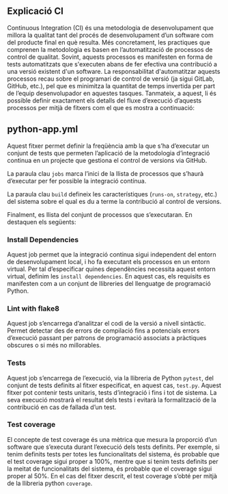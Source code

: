 ## Explicació CI

Continuous Integration (CI) és una metodologia de desenvolupament que millora la qualitat tant del procés de desenvolupament d’un software com del producte final en què resulta. Més concretament, les practiques que comprenen la metodologia es basen en l’automatització de processos de control de qualitat. Sovint, aquests processos es manifesten en forma de tests automatitzats que s'executen abans de fer efectiva una contribució a una versió existent d'un software. La responsabilitat d'automatitzar aquests processos recau sobre el programari de control de versió (ja sigui GitLab, GitHub, etc.), pel que es minimitza la quantitat de temps invertida per part de l’equip desenvolupador en aquestes tasques. Tanmateix, a aquest, li és possible definir exactament els detalls del fluxe d’execució d’aquests processos per mitjà de fitxers com el que es mostra a continuació:

## python-app.yml

Aquest fitxer permet definir la freqüència amb la que s’ha d’executar un conjunt de tests que permeten l’aplicació de la metodologia d’integració continua en un projecte que gestiona el control de versions via GitHub.

La paraula clau ``jobs`` marca l’inici de la llista de processos que s’haurà d’executar per fer possible la integració contínua.

La paraula clau ``build`` defineix les característiques (``runs-on``, ``strategy``, etc.) del sistema sobre el qual es du a terme la contribució al control de versions. 

Finalment, es llista del conjunt de processos que s’executaran. En destaquen els següents:

### Install Dependencies

Aquest job permet que la integració continua sigui independent del entorn de desenvolupament local, i ho fa executant els processos en un entorn virtual. Per tal d’especificar quines dependències necessita aquest entorn virtual, definim les ``install dependencies``. En aquest cas, els requisits es manifesten com a un conjunt de llibreries del llenguatge de programació Python. 

### Lint with flake8

Aquest job s’encarrega d’analitzar el codi de la versió a nivell sintàctic. Permet detectar des de errors de compilació fins a potencials errors d’execució passant per patrons de programació associats a pràctiques obscures o si més no millorables. 

### Tests

Aquest job s’encarrega de l’execució, via la llibreria de Python ``pytest``, del conjunt de tests definits al fitxer especificat, en aquest cas, ``test.py``. Aquest fitxer pot contenir tests unitaris, tests d’integració i fins i tot de sistema. La seva execució mostrarà el resultat dels tests i evitarà la formalització de la contribució en cas de fallada d’un test.

### Test coverage

El concepte de test coverage és una mètrica que mesura la proporció d’un software que s’executa durant l’execució dels tests definits. Per exemple, si tenim definits tests per totes les funcionalitats del sistema, és probable que el test coverage sigui proper a 100%, mentre que si tenim tests definits per la meitat de funcionalitats del sistema, és probable que el coverage sigui proper al 50%. En el cas del fitxer descrit, el test coverage s’obté per mitjà de la llibreria python ``coverage``.
 
